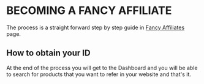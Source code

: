 # BECOMING A FANCY AFFILIATE

The process is a straight forward step by step guide in [Fancy Affiliates](https://fancy.com/affiliate) page.

## How to obtain your ID

At the end of the process you will get to the Dashboard and you will be able to search for products that you want to refer in your website and that's it.
